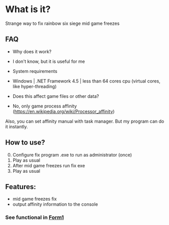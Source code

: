 ﻿# What is it?
Strange way to fix rainbow six siege mid game freezes
## FAQ
- Why does it work?
- I don't know, but it is useful for me

- System requirements
- Windows | .NET Framework 4.5 | less than 64 cores cpu (virtual cores, like hyper-threading)

- Does this affect game files or other data?
- No, only game process affinity (https://en.wikipedia.org/wiki/Processor_affinity)

Also, you can set affinity manual with task manager. But my program can do it instantly.
## How to use?
0. Configure fix program .exe to run as administrator (once)
1. Play as usual
2. After mid game freezes run fix exe
3. Play as usual
## Features:
- mid game freezes fix
- output affinity information to the console
### See functional in [Form1](https://github.com/TenNM/R6S_MidGameLagFix/blob/master/Program.cs)